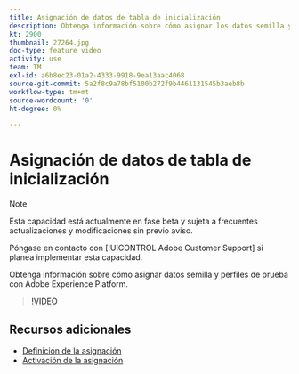```yaml
---
title: Asignación de datos de tabla de inicialización
description: Obtenga información sobre cómo asignar los datos semilla y cómo probar perfiles con Adobe Experience Platform (AEP)
kt: 2900
thumbnail: 27264.jpg
doc-type: feature video
activity: use
team: TM
exl-id: a6b8ec23-01a2-4333-9918-9ea13aac4068
source-git-commit: 5a2f8c9a78bf5100b272f9b4461131545b3aeb8b
workflow-type: tm+mt
source-wordcount: '0'
ht-degree: 0%

---
```


# Asignación de datos de tabla de inicialización

>[!NOTE]
>
>Esta capacidad está actualmente en fase beta y sujeta a frecuentes actualizaciones y modificaciones sin previo aviso.
>
>Póngase en contacto con [!UICONTROL Adobe Customer Support] si planea implementar esta capacidad.

Obtenga información sobre cómo asignar datos semilla y perfiles de prueba con Adobe Experience Platform.

>[!VIDEO](https://video.tv.adobe.com/v/27264?quality=12)

## Recursos adicionales

* [Definición de la asignación](https://docs.adobe.com/content/help/en/campaign-standard/using/administrating/mapping-campaign-and-aep-data/aep-mapping-definition.html)
* [Activación de la asignación](https://docs.adobe.com/content/help/en/campaign-standard/using/administrating/mapping-campaign-and-aep-data/aep-mapping-activation.html)
